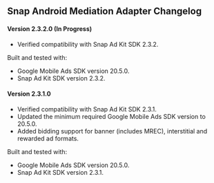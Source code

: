 ## Snap Android Mediation Adapter Changelog

#### Version 2.3.2.0 (In Progress)
- Verified compatibility with Snap Ad Kit SDK 2.3.2.

Built and tested with:
- Google Mobile Ads SDK version 20.5.0.
- Snap Ad Kit SDK version 2.3.2.

#### Version 2.3.1.0
- Verified compatibility with Snap Ad Kit SDK 2.3.1.
- Updated the minimum required Google Mobile Ads SDK version to 20.5.0.
- Added bidding support for banner (includes MREC), interstitial and rewarded ad formats.

Built and tested with:
- Google Mobile Ads SDK version 20.5.0.
- Snap Ad Kit SDK version 2.3.1.
